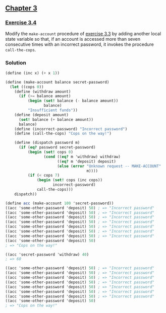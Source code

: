 ## [Chapter 3](../index.md#3-Modularity-Objects-and-State)

### [Exercise 3.4](https://mitpress.mit.edu/sites/default/files/sicp/full-text/book/book-Z-H-20.html#%_thm_3.4)

Modify the `make-account` procedure of [exercise 3.3][1] by adding another local state variable so that, if an account is accessed more than seven consecutive times with an incorrect password, it invokes the procedure `call-the-cops`.

### Solution

```scheme
(define (inc x) (+ x 1))
```
```scheme
(define (make-account balance secret-password)
  (let ((cops 0))
    (define (withdraw amount)
      (if (>= balance amount)
          (begin (set! balance (- balance amount))
                 balance)
          "Insufficient funds"))
    (define (deposit amount)
      (set! balance (+ balance amount))
      balance)
    (define (incorrect-password) "Incorrect password")
    (define (call-the-cops) "Cops on the way!")

    (define (dispatch password m)
      (if (eq? password secret-password)
          (begin (set! cops 0)
                 (cond ((eq? m 'withdraw) withdraw)
                       ((eq? m 'deposit) deposit)
                       (else (error "Unknown request -- MAKE-ACCOUNT"
                                    m))))
          (if (< cops 7)
              (begin (set! cops (inc cops))
                     incorrect-password)
              call-the-cops)))
    dispatch))

(define acc (make-account 100 'secret-password))
((acc 'some-other-password 'deposit) 50) ; => "Incorrect password"
((acc 'some-other-password 'deposit) 50) ; => "Incorrect password"
((acc 'some-other-password 'deposit) 50) ; => "Incorrect password"
((acc 'some-other-password 'deposit) 50) ; => "Incorrect password"
((acc 'some-other-password 'deposit) 50) ; => "Incorrect password"
((acc 'some-other-password 'deposit) 50) ; => "Incorrect password"
((acc 'some-other-password 'deposit) 50) ; => "Incorrect password"
((acc 'some-other-password 'deposit) 50)
; => "Cops on the way!"

((acc 'secret-password 'withdraw) 40)
; => 60

((acc 'some-other-password 'deposit) 50) ; => "Incorrect password"
((acc 'some-other-password 'deposit) 50) ; => "Incorrect password"
((acc 'some-other-password 'deposit) 50) ; => "Incorrect password"
((acc 'some-other-password 'deposit) 50) ; => "Incorrect password"
((acc 'some-other-password 'deposit) 50) ; => "Incorrect password"
((acc 'some-other-password 'deposit) 50) ; => "Incorrect password"
((acc 'some-other-password 'deposit) 50) ; => "Incorrect password"
((acc 'some-other-password 'deposit) 50)
; => "Cops on the way!"
```

[1]: ./Exercise%203.3.md

